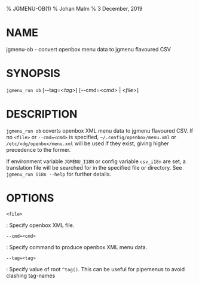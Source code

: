 % JGMENU-OB(1)
% Johan Malm
% 3 December, 2019

# NAME

jgmenu-ob - convert openbox menu data to jgmenu flavoured CSV

# SYNOPSIS

`jgmenu_run ob` \[\--tag=<*tag*>] \[\--cmd=<*cmd*> | <*file*>]

# DESCRIPTION

`jgmenu_run ob` coverts openbox XML menu data to jgmenu flavoured CSV. If no
`<file>` or `--cmd=<cmd>` is specified, `~/.config/openbox/menu.xml` or
`/etc/xdg/openbox/menu.xml` will be used if they exist, giving higher
precedence to the former.

If environment variable `JGMENU_I18N` or config variable `csv_i18n` are set, a
translation file will be searched for in the specified file or directory. See
`jgmenu_run i18n --help` for further details.

# OPTIONS

`<file>`

:   Specify openbox XML file.

`--cmd=<cmd>`

:   Specify command to produce openbox XML menu data.

`--tag=<tag>`

:   Specify value of root `^tag()`. This can be useful for pipemenus to avoid
    clashing tag-names

